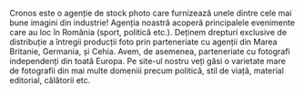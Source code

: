 Cronos este o agenție de stock photo care furnizează unele dintre cele mai bune imagini din industrie!
Agenția noastră acoperă principalele evenimente care au loc în România (sport, politică etc.). Deținem drepturi exclusive de distribuție a întregii producții foto prin parteneriate cu agenții din Marea Britanie, Germania, și Cehia. Avem, de asemenea, parteneriate cu fotografi independenți din toată Europa.
Pe site-ul nostru veți găsi o varietate mare de fotografii din mai multe domeniii precum politică, stil de viață, material editorial, călătorii etc.
